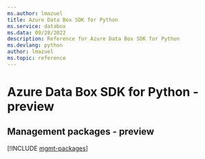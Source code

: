 ```yaml
---
ms.author: lmazuel
title: Azure Data Box SDK for Python
ms.service: databox
ms.data: 09/28/2022
description: Reference for Azure Data Box SDK for Python
ms.devlang: python
author: lmazuel
ms.topic: reference
---
```

# Azure Data Box SDK for Python - preview

## Management packages - preview
[!INCLUDE [mgmt-packages](data-box-mgmt-index.md)]